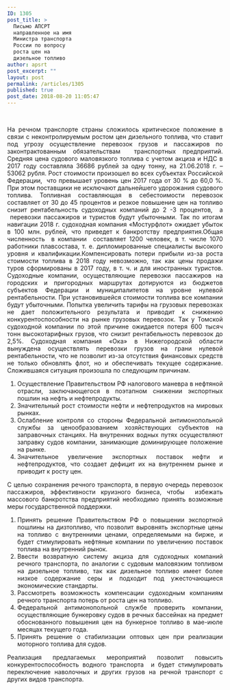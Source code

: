 ```yaml
---
ID: 1305
post_title: >
  Письмо АПСРТ
  направленное на имя
  Министра транспорта
  России по вопросу
  роста цен на
  дизельное топливо
author: apsrt
post_excerpt: ""
layout: post
permalink: /articles/1305
published: true
post_date: 2018-08-20 11:05:47
---
```

&nbsp;
&nbsp;
<div align="justify">На речном транспорте страны сложилось критическое положение в связи с неконтролируемым ростом цен дизельного топлива, что ставит под угрозу осуществление перевозок грузов и пассажиров по законтрактованным обязательствам  транспортных предприятий. Средняя цена судового маловязкого топлива с учетом акциза и НДС в 2017 году составляла 36686 рублей за одну тонну, на 21.06.2018 г. – 53062 рубля. Рост стоимости произошел во всех субъектах Российской Федерации,  что превышает уровень цен 2017 года от 30 % до 60,0 %. При этом поставщики не исключают дальнейшего удорожания судового топлива. Топливная составляющая в себестоимости перевозок составляет от 30 до 45 процентов и резкое повышение цен на топливо снизит рентабельность судоходных компаний до 2 -3 процентов,  а  перевозки пассажиров и туристов будут убыточными. Так по итогам навигации 2018 г. судоходная компания «Мостурфлот» ожидает убыток в 100 млн. рублей, что приведет к банкротству предприятия.Общая численность  в компании  составляет 1200 человек, в т. числе 1070 работники плавсостава, т. е. дипломированные специалисты высокого уровня и квалификации.</center>Компенсировать потери прибыли из-за роста стоимости топлива в 2018 году невозможно, так как цены продажи туров сформированы в 2017 году, в т. ч. и для иностранных туристов. Судоходные компании, осуществляющие перевозки пассажиров на городских и пригородных маршрутах дотируются из бюджетов субъектов Федерации и муниципалитетов на уровне нулевой рентабельности. При установившейся стоимости топлива все компании будут убыточными. Попытка увеличить тарифы на грузовых перевозках не дает положительного результата и приводит к снижению конкурентоспособности на рынке грузовых перевозок. Так у Томской судоходной компании по этой причине ожидается потеря 600 тысяч тонн высокотарифных грузов, что снизит рентабельность перевозок до 2,5%. Судоходная компания «Ока» в Нижегородской области вынуждена осуществлять перевозки грузов на грани нулевой рентабельности, что не позволит из-за отсутствия финансовых средств не только обновлять флот, но и обеспечивать текущее содержание.
Сложившаяся ситуация произошла по следующим причинам.
<ol>
 	<li>Осуществление Правительством РФ налогового маневра в нефтяной отрасли, заключающегося в поэтапном снижении экспортных пошлин на нефть и нефтепродукты.</li>
 	<li>Значительный рост стоимости нефти и нефтепродуктов на мировых рынках.</li>
 	<li>Ослабление контроля со стороны Федеральной антимонопольной службы за ценообразованием хозяйствующих субъектов на заправочных станциях. На внутренних водных путях осуществляют заправку судов компании, занимающие доминирующее положение на рынке.</li>
 	<li>Значительное увеличение экспортных поставок нефти и нефтепродуктов, что создает дефицит их на внутреннем рынке и приводит к росту цен.</li>
</ol>
С целью сохранения речного транспорта, в первую очередь перевозок пассажиров, эффективности круизного бизнеса, чтобы  избежать массового банкротства предприятий необходимо принять возможные меры государственной поддержки.
<ol>
 	<li>Принять решение Правительством РФ о повышении экспортной пошлины на дизтопливо, что позволит выровнять экспортные цены на топливо с внутренними ценами, определяемыми на бирже, и будет стимулировать нефтяные компании по увеличению поставок топлива на внутренний рынок.</li>
 	<li>Ввести возвратную систему акциза для судоходных компаний речного транспорта, по аналогии с судовым маловязким топливом на дизельное топливо, так как дизельное топливо имеет более низкое содержание серы и подходит под ужесточающиеся экономические стандарты.</li>
 	<li>Рассмотреть возможность компенсации судоходным компаниям речного транспорта потерь от роста цен на топливо.</li>
 	<li>Федеральной антимонопольной службе проверить компании, осуществляющие бункеровку судов в речных бассейнах на предмет обоснованного повышения цен на бункерное топливо в мае-июле месяцах текущего года.</li>
 	<li>Принять решение о стабилизации оптовых цен при реализации моторного топлива для судов.</li>
</ol>
Реализация предлагаемых мероприятий позволит повысить конкурентоспособность водного транспорта  и будет стимулировать переключение наволочных и других грузов на речной транспорт с других видов транспорта.</div>